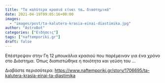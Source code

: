 ```yaml
---
title: "Τα καλύτερα κρασιά είναι τα… διαστημικά"
date: 2021-04-19T09:05:16+00:00
images:
  - "images/post/ta-kalutera-krasia-einai-diastimika.jpg"
author: "AstroBot"
categories: ["Ειδήσεις"]
tags: ["naftemporiki.gr"]
draft: false
---
```


Επέστρεψαν στην Γη 12 μπουκάλια κρασιού που παρέμειναν για ένα χρόνο στο Διάστημα. Όπως διαπιστώθηκε η ποιότητα και γεύση του ...

Διαβάστε περισσότερα: https://www.naftemporiki.gr/story/1706695/ta-kalutera-krasia-einai-ta-diastimika
